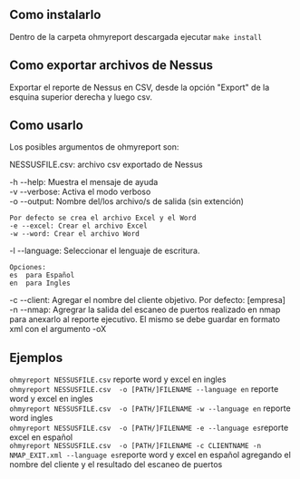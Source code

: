 ## Como instalarlo
  Dentro de la carpeta ohmyreport descargada ejecutar `make install`

## Como exportar archivos de Nessus
  Exportar el reporte de Nessus en CSV, desde la opción "Export" de la esquina superior derecha y luego csv.

## Como usarlo
Los posibles argumentos de ohmyreport son:  

NESSUSFILE.csv: archivo csv exportado de Nessus

-h --help: Muestra el mensaje de ayuda  
-v --verbose: Activa el modo verboso  
-o --output: Nombre del/los archivo/s de salida (sin extención)  

    Por defecto se crea el archivo Excel y el Word
    -e --excel: Crear el archivo Excel  
    -w --word: Crear el archivo Word  

-l --language: Seleccionar el lenguaje de escritura.  

    Opciones:  
    es	para Español  
    en	para Ingles  

-c --client: Agregar el nombre del cliente objetivo. Por defecto: [empresa]  
-n --nmap: Agregrar la salida del escaneo de puertos realizado en nmap para anexarlo al reporte ejecutivo. El mismo se debe guardar en formato xml con el argumento -oX  


## Ejemplos  

`ohmyreport NESSUSFILE.csv` reporte word y excel en ingles  
`ohmyreport NESSUSFILE.csv  -o [PATH/]FILENAME --language en` reporte word y excel en ingles  
`ohmyreport NESSUSFILE.csv  -o [PATH/]FILENAME -w --language en` reporte word ingles  
`ohmyreport NESSUSFILE.csv  -o [PATH/]FILENAME -e --language es`reporte excel en español  
`ohmyreport NESSUSFILE.csv  -o [PATH/]FILENAME -c CLIENTNAME -n NMAP_EXIT.xml --language es`reporte word y excel en español agregando el nombre del cliente y el resultado del escaneo de puertos  
